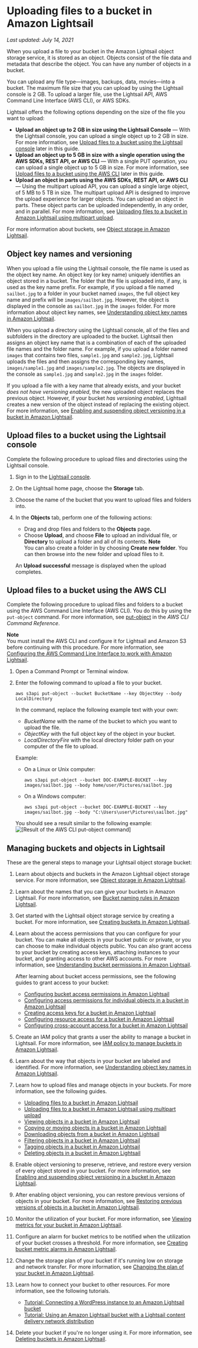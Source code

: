 # Uploading files to a bucket in Amazon Lightsail<a name="amazon-lightsail-uploading-files-to-a-bucket"></a>

 *Last updated: July 14, 2021* 

When you upload a file to your bucket in the Amazon Lightsail object storage service, it is stored as an object\. Objects consist of the file data and metadata that describe the object\. You can have any number of objects in a bucket\.

You can upload any file type—images, backups, data, movies—into a bucket\. The maximum file size that you can upload by using the Lightsail console is 2 GB\. To upload a larger file, use the Lightsail API, AWS Command Line Interface \(AWS CLI\), or AWS SDKs\.

Lightsail offers the following options depending on the size of the file you want to upload:
+ **Upload an object up to 2 GB in size using the Lightsail Console** — With the Lightsail console, you can upload a single object up to 2 GB in size\. For more information, see [Upload files to a bucket using the Lightsail console](#uploading-files-to-a-bucket-lightsail-console) later in this guide\.
+ **Upload an object up to 5 GB in size with a single operation using the AWS SDKs, REST API, or AWS CLI** — With a single PUT operation, you can upload a single object up to 5 GB in size\. For more information, see [Upload files to a bucket using the AWS CLI](#uploading-files-to-a-bucket-aws-cli) later in this guide\.
+ **Upload an object in parts using the AWS SDKs, REST API, or AWS CLI** — Using the multipart upload API, you can upload a single large object, of 5 MB to 5 TB in size\. The multipart upload API is designed to improve the upload experience for larger objects\. You can upload an object in parts\. These object parts can be uploaded independently, in any order, and in parallel\. For more information, see [Uploading files to a bucket in Amazon Lightsail using multipart upload](amazon-lightsail-uploading-files-to-a-bucket-using-multipart-upload.md)\.

For more information about buckets, see [Object storage in Amazon Lightsail](buckets-in-amazon-lightsail.md)\.

## Object key names and versioning<a name="uploading-files-to-a-bucket-object-key-names"></a>

When you upload a file using the Lightsail console, the file name is used as the object key name\. An object key \(or key name\) uniquely identifies an object stored in a bucket\. The folder that the file is uploaded into, if any, is used as the key name prefix\. For example, if you upload a file named `sailbot.jpg` to a folder in your bucket named `images`, the full object key name and prefix will be `images/sailbot.jpg`\. However, the object is displayed in the console as `sailbot.jpg` in the `images` folder\. For more information about object key names, see [Understanding object key names in Amazon Lightsail](understanding-bucket-object-key-names-in-amazon-lightsail.md)\.

When you upload a directory using the Lightsail console, all of the files and subfolders in the directory are uploaded to the bucket\. Lightsail then assigns an object key name that is a combination of each of the uploaded file names and the folder name\. For example, if you upload a folder named `images` that contains two files, `sample1.jpg` and `sample2.jpg`, Lightsail uploads the files and then assigns the corresponding key names, `images/sample1.jpg` and `images/sample2.jpg`\. The objects are displayed in the console as `sample1.jpg` and `sample2.jpg` in the `images` folder\.

If you upload a file with a key name that already exists, and your bucket *does not have versioning enabled*, the new uploaded object replaces the previous object\. However, if your bucket *has versioning enabled*, Lightsail creates a new version of the object instead of replacing the existing object\. For more information, see [Enabling and suspending object versioning in a bucket in Amazon Lightsail](amazon-lightsail-managing-bucket-object-versioning.md)\.

## Upload files to a bucket using the Lightsail console<a name="uploading-files-to-a-bucket-lightsail-console"></a>

Complete the following procedure to upload files and directories using the Lightsail console\.

1. Sign in to the [Lightsail console](https://lightsail.aws.amazon.com/)\.

1. On the Lightsail home page, choose the **Storage** tab\.

1. Choose the name of the bucket that you want to upload files and folders into\.

1. In the **Objects** tab, perform one of the following actions:
   + Drag and drop files and folders to the **Objects** page\.
   + Choose **Upload**, and choose **File** to upload an individual file, or **Directory** to upload a folder and all of its contents\.
**Note**  
You can also create a folder in by choosing **Create new folder**\. You can then browse into the new folder and upload files to it\.

   An **Upload successful** message is displayed when the upload completes\.

## Upload files to a bucket using the AWS CLI<a name="uploading-files-to-a-bucket-aws-cli"></a>

Complete the following procedure to upload files and folders to a bucket using the AWS Command Line Interface \(AWS CLI\)\. You do this by using the `put-object` command\. For more information, see [put\-object](https://docs.aws.amazon.com/cli/latest/reference/s3api/put-object.html) in the *AWS CLI Command Reference*\.

**Note**  
You must install the AWS CLI and configure it for Lightsail and Amazon S3 before continuing with this procedure\. For more information, see [Configuring the AWS Command Line Interface to work with Amazon Lightsail](lightsail-how-to-set-up-and-configure-aws-cli.md)\.

1. Open a Command Prompt or Terminal window\.

1. Enter the following command to upload a file to your bucket\.

   ```
   aws s3api put-object --bucket BucketName --key ObjectKey --body LocalDirectory
   ```

   In the command, replace the following example text with your own:
   + *BucketName* with the name of the bucket to which you want to upload the file\.
   + *ObjectKey* with the full object key of the object in your bucket\.
   + *LocalDirectoryFire* with the local directory folder path on your computer of the file to upload\.

   Example:
   + On a Linux or Unix computer:

     ```
     aws s3api put-object --bucket DOC-EXAMPLE-BUCKET --key images/sailbot.jpg --body home/user/Pictures/sailbot.jpg
     ```
   + On a Windows computer:

     ```
     aws s3api put-object --bucket DOC-EXAMPLE-BUCKET --key images/sailbot.jpg --body "C:\Users\user\Pictures\sailbot.jpg"
     ```

   You should see a result similar to the following example:  
![\[Result of the AWS CLI put-object command\]](https://d9yljz1nd5001.cloudfront.net/en_us/cdafd3c2a6d9edfefee89eda217b0068/images/amazon-lightsail-s3api-put-object-result.png)

## Managing buckets and objects in Lightsail<a name="uploading-files-managing-buckets-and-objects"></a>

These are the general steps to manage your Lightsail object storage bucket:

1. Learn about objects and buckets in the Amazon Lightsail object storage service\. For more information, see [Object storage in Amazon Lightsail](buckets-in-amazon-lightsail.md)\.

1. Learn about the names that you can give your buckets in Amazon Lightsail\. For more information, see [Bucket naming rules in Amazon Lightsail](bucket-naming-rules-in-amazon-lightsail.md)\.

1. Get started with the Lightsail object storage service by creating a bucket\. For more information, see [Creating buckets in Amazon Lightsail](amazon-lightsail-creating-buckets.md)\.

1. Learn about the access permissions that you can configure for your bucket\. You can make all objects in your bucket public or private, or you can choose to make individual objects public\. You can also grant access to your bucket by creating access keys, attaching instances to your bucket, and granting access to other AWS accounts\. For more information, see [Understanding bucket permissions in Amazon Lightsail](amazon-lightsail-understanding-bucket-permissions.md)\.

   After learning about bucket access permissions, see the following guides to grant access to your bucket:
   + [Configuring bucket access permissions in Amazon Lightsail](amazon-lightsail-configuring-bucket-permissions.md)
   + [Configuring access permissions for individual objects in a bucket in Amazon Lightsail](amazon-lightsail-configuring-individual-object-access.md)
   + [Creating access keys for a bucket in Amazon Lightsail](amazon-lightsail-creating-bucket-access-keys.md)
   + [Configuring resource access for a bucket in Amazon Lightsail](amazon-lightsail-configuring-bucket-resource-access.md)
   + [Configuring cross\-account access for a bucket in Amazon Lightsail](amazon-lightsail-configuring-bucket-cross-account-access.md)

1. Create an IAM policy that grants a user the ability to manage a bucket in Lightsail\. For more information, see [IAM policy to manage buckets in Amazon Lightsail](amazon-lightsail-bucket-management-policies.md)\.

1. Learn about the way that objects in your bucket are labeled and identified\. For more information, see [Understanding object key names in Amazon Lightsail](understanding-bucket-object-key-names-in-amazon-lightsail.md)\.

1. Learn how to upload files and manage objects in your buckets\. For more information, see the following guides\.
   + [Uploading files to a bucket in Amazon Lightsail](#amazon-lightsail-uploading-files-to-a-bucket)
   + [Uploading files to a bucket in Amazon Lightsail using multipart upload](amazon-lightsail-uploading-files-to-a-bucket-using-multipart-upload.md)
   + [Viewing objects in a bucket in Amazon Lightsail](amazon-lightsail-viewing-objects-in-a-bucket.md)
   + [Copying or moving objects in a bucket in Amazon Lightsail](amazon-lightsail-copying-moving-bucket-objects.md)
   + [Downloading objects from a bucket in Amazon Lightsail](amazon-lightsail-downloading-bucket-objects.md)
   + [Filtering objects in a bucket in Amazon Lightsail](amazon-lightsail-filtering-bucket-objects.md)
   + [Tagging objects in a bucket in Amazon Lightsail](amazon-lightsail-tagging-bucket-objects.md)
   + [Deleting objects in a bucket in Amazon Lightsail](amazon-lightsail-deleting-bucket-objects.md)

1. Enable object versioning to preserve, retrieve, and restore every version of every object stored in your bucket\. For more information, see [Enabling and suspending object versioning in a bucket in Amazon Lightsail](amazon-lightsail-managing-bucket-object-versioning.md)\.

1. After enabling object versioning, you can restore previous versions of objects in your bucket\. For more information, see [Restoring previous versions of objects in a bucket in Amazon Lightsail](amazon-lightsail-restoring-bucket-object-versions.md)\.

1. Monitor the utilization of your bucket\. For more information, see [Viewing metrics for your bucket in Amazon Lightsail](amazon-lightsail-viewing-bucket-metrics.md)\.

1. Configure an alarm for bucket metrics to be notified when the utilization of your bucket crosses a threshold\. For more information, see [Creating bucket metric alarms in Amazon Lightsail](amazon-lightsail-adding-bucket-metric-alarms.md)\.

1. Change the storage plan of your bucket if it's running low on storage and network transfer\. For more information, see [Changing the plan of your bucket in Amazon Lightsail](amazon-lightsail-changing-bucket-plans.md)\.

1. Learn how to connect your bucket to other resources\. For more information, see the following tutorials\.
   + [Tutorial: Connecting a WordPress instance to an Amazon Lightsail bucket](amazon-lightsail-connecting-buckets-to-wordpress.md)
   + [Tutorial: Using an Amazon Lightsail bucket with a Lightsail content delivery network distribution](amazon-lightsail-using-distributions-with-buckets.md)

1. Delete your bucket if you're no longer using it\. For more information, see [Deleting buckets in Amazon Lightsail](amazon-lightsail-deleting-buckets.md)\.